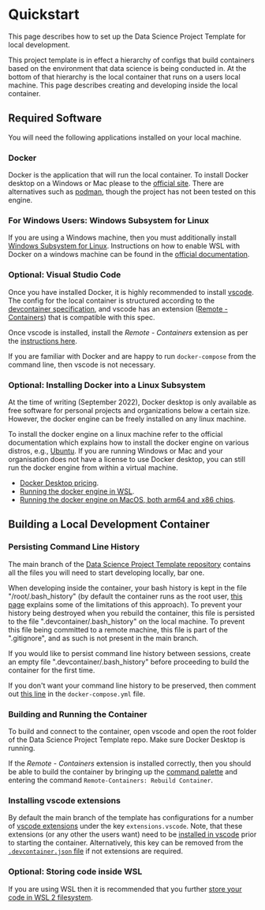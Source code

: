# Quickstart

This page describes how to set up the Data Science Project Template for local development.

This project template is in effect a hierarchy of configs that build containers based on the environment that data science is being conducted in. At the bottom of that hierarchy is the local container that runs on a users local machine. This page describes creating and developing inside the local container.

## Required Software

You will need the following applications installed on your local machine.

### Docker

Docker is the application that will run the local container. To install Docker desktop on a Windows or Mac please to the [official site](https://www.docker.com/products/docker-desktop/). There are alternatives such as [podman](https://podman.io/getting-started/), though the project has not been tested on this engine.

### For Windows Users: Windows Subsystem for Linux

If you are using a Windows machine, then you must additionally install [Windows Subsystem for Linux](https://docs.microsoft.com/en-us/windows/wsl/). Instructions on how to enable WSL with Docker on a windows machine can be found in the [official documentation](https://docs.docker.com/desktop/windows/wsl/).

### Optional: Visual Studio Code

Once you have installed Docker, it is highly recommended to install [vscode](https://code.visualstudio.com/). The config for the local container is structured according to the [devcontainer specification](https://containers.dev/implementors/spec/), and vscode has an extension ([Remote - Containers](https://code.visualstudio.com/docs/remote/remote-overview)) that is compatible with this spec.

Once vscode is installed, install the _Remote - Containers_ extension as per the [instructions here](https://code.visualstudio.com/docs/remote/containers-tutorial#_install-the-extension).

If you are familiar with Docker and are happy to run `docker-compose` from the command line, then vscode is not necessary.

### Optional: Installing Docker into a Linux Subsystem

At the time of writing (September 2022), Docker desktop is only available as free software for personal projects and organizations below a certain size. However, the docker engine can be freely installed on any linux machine.

To install the docker engine on a linux machine refer to the official documentation which explains how to install the docker engine on various distros, e.g., [Ubuntu](https://docs.docker.com/engine/install/ubuntu/). If you are running Windows or Mac and your organisation does not have a license to use Docker desktop, you can still run the docker engine from within a virtual machine.

* [Docker Desktop pricing](https://www.docker.com/pricing/).
* [Running the docker engine in WSL](https://dev.to/bowmanjd/install-docker-on-windows-wsl-without-docker-desktop-34m9).
* [Running the docker engine on MacOS, both arm64 and x86 chips](https://medium.com/carvago-development/my-docker-on-macos-part-1-setup-ubuntu-virtual-machine-both-intel-and-apple-silicon-cpu-5d886af0ebba).

## Building a Local Development Container

### Persisting Command Line History

The main branch of the [Data Science Project Template repository](https://github.com/mark-curran/data-science-project-template) contains all the files you will need to start developing locally, bar one.

When developing inside the container, your bash history is kept in the file "/root/.bash_history" (by default the container runs as the root user, [this page](../additional_features/users_inside_container.md) explains some of the limitations of this approach). To prevent your history being destroyed when you rebuild the container, this file is persisted to the file ".devcontainer/.bash_history" on the local machine. To prevent this file being committed to a remote machine, this file is part of the ".gitignore", and as such is not present in the main branch.

If you would like to persist command line history between sessions, create an empty file ".devcontainer/.bash_history" before proceeding to build the container for the first time.

If you don't want your command line history to be preserved, then comment out [this line](https://github.com/mark-curran/data-science-project-template/blob/999d02b423f3cef22ec2a99f19dd207d69248537/docker-compose.yml#L18) in the `docker-compose.yml` file.

### Building and Running the Container

To build and connect to the container, open vscode and open the root folder of the Data Science Project Template repo. Make sure Docker Desktop is running.

If the _Remote - Containers_ extension is installed correctly, then you should be able to build the container by bringing up the [command palette](https://code.visualstudio.com/docs/getstarted/userinterface#_command-palette) and entering the command `Remote-Containers: Rebuild Container`.

### Installing vscode extensions

By default the main branch of the template has configurations for a number of [vscode extensions](https://github.com/mark-curran/data-science-project-template/blob/main/.devcontainer/devcontainer.json) under the key `extensions.vscode`. Note, that these extensions (or any other the users want) need to be [installed in vscode](https://code.visualstudio.com/learn/get-started/extensions) prior to starting the container. Alternatively, this key can be removed from the [`.devcontainer.json` file](https://github.com/mark-curran/data-science-project-template/blob/main/.devcontainer/devcontainer.json) if not extensions are required.

### Optional: Storing code inside WSL

If you are using WSL then it is recommended that you further [store your code in WSL 2 filesystem](https://code.visualstudio.com/remote/advancedcontainers/improve-performance#_store-your-source-code-in-the-wsl-2-filesystem-on-windows).
